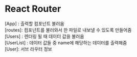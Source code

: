 # React Router
[App] : 출력할 컴포넌트 불러옴   
[routes]: 컴포넌트를 불러와서 한 파일로 내보낼 수 있도록 만들어줌   
[Users] : 렌더링 될 때 데이터 값을 불러옴   
[UserList] : 데이터 값들 중 name에 해당하는 데이터를 출력해줌   
[User]: 서브 라우터 정보
